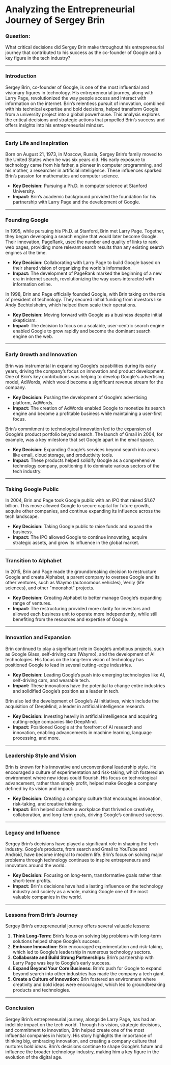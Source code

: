 # Analyzing the Entrepreneurial Journey of Sergey Brin  

### Question:  
What critical decisions did Sergey Brin make throughout his entrepreneurial journey that contributed to his success as the co-founder of Google and a key figure in the tech industry?  

---

### Introduction  
Sergey Brin, co-founder of Google, is one of the most influential and visionary figures in technology. His entrepreneurial journey, along with Larry Page, revolutionized the way people access and interact with information on the internet. Brin’s relentless pursuit of innovation, combined with his technical expertise and bold decisions, helped transform Google from a university project into a global powerhouse. This analysis explores the critical decisions and strategic actions that propelled Brin’s success and offers insights into his entrepreneurial mindset.  

---

### Early Life and Inspiration  
Born on August 21, 1973, in Moscow, Russia, Sergey Brin’s family moved to the United States when he was six years old. His early exposure to technology came from his father, a pioneer in computer programming, and his mother, a researcher in artificial intelligence. These influences sparked Brin’s passion for mathematics and computer science.  

- **Key Decision:** Pursuing a Ph.D. in computer science at Stanford University.  
- **Impact:** Brin’s academic background provided the foundation for his partnership with Larry Page and the development of Google.  

---

### Founding Google  
In 1995, while pursuing his Ph.D. at Stanford, Brin met Larry Page. Together, they began developing a search engine that would later become Google. Their innovation, PageRank, used the number and quality of links to rank web pages, providing more relevant search results than any existing search engines at the time.  

- **Key Decision:** Collaborating with Larry Page to build Google based on their shared vision of organizing the world's information.  
- **Impact:** The development of PageRank marked the beginning of a new era in internet search, revolutionizing the way users interacted with information online.  

In 1998, Brin and Page officially founded Google, with Brin taking on the role of president of technology. They secured initial funding from investors like Andy Bechtolsheim, which helped them scale their operations.  

- **Key Decision:** Moving forward with Google as a business despite initial skepticism.  
- **Impact:** The decision to focus on a scalable, user-centric search engine enabled Google to grow rapidly and become the dominant search engine on the web.  

---

### Early Growth and Innovation  
Brin was instrumental in expanding Google’s capabilities during its early years, driving the company’s focus on innovation and product development. One of Brin’s key contributions was helping to develop Google's advertising model, AdWords, which would become a significant revenue stream for the company.  

- **Key Decision:** Pushing the development of Google’s advertising platform, AdWords.  
- **Impact:** The creation of AdWords enabled Google to monetize its search engine and become a profitable business while maintaining a user-first focus.  

Brin’s commitment to technological innovation led to the expansion of Google’s product portfolio beyond search. The launch of Gmail in 2004, for example, was a key milestone that set Google apart in the email space.  

- **Key Decision:** Expanding Google’s services beyond search into areas like email, cloud storage, and productivity tools.  
- **Impact:** These products helped solidify Google as a comprehensive technology company, positioning it to dominate various sectors of the tech industry.  

---

### Taking Google Public  
In 2004, Brin and Page took Google public with an IPO that raised $1.67 billion. This move allowed Google to secure capital for future growth, acquire other companies, and continue expanding its influence across the tech landscape.  

- **Key Decision:** Taking Google public to raise funds and expand the business.  
- **Impact:** The IPO allowed Google to continue innovating, acquire strategic assets, and grow its influence in the global market.  

---

### Transition to Alphabet  
In 2015, Brin and Page made the groundbreaking decision to restructure Google and create Alphabet, a parent company to oversee Google and its other ventures, such as Waymo (autonomous vehicles), Verily (life sciences), and other "moonshot" projects.  

- **Key Decision:** Creating Alphabet to better manage Google’s expanding range of ventures.  
- **Impact:** The restructuring provided more clarity for investors and allowed each business unit to operate more independently, while still benefiting from the resources and expertise of Google.  

---

### Innovation and Expansion  
Brin continued to play a significant role in Google’s ambitious projects, such as Google Glass, self-driving cars (Waymo), and the development of AI technologies. His focus on the long-term vision of technology has positioned Google to lead in several cutting-edge industries.  

- **Key Decision:** Leading Google’s push into emerging technologies like AI, self-driving cars, and wearable tech.  
- **Impact:** These innovations have the potential to change entire industries and solidified Google’s position as a leader in tech.  

Brin also led the development of Google’s AI initiatives, which include the acquisition of DeepMind, a leader in artificial intelligence research.  

- **Key Decision:** Investing heavily in artificial intelligence and acquiring cutting-edge companies like DeepMind.  
- **Impact:** Positioned Google at the forefront of AI research and innovation, enabling advancements in machine learning, language processing, and more.  

---

### Leadership Style and Vision  
Brin is known for his innovative and unconventional leadership style. He encouraged a culture of experimentation and risk-taking, which fostered an environment where new ideas could flourish. His focus on technological advancement, rather than simply profit, helped make Google a company defined by its vision and impact.  

- **Key Decision:** Creating a company culture that encourages innovation, risk-taking, and creative thinking.  
- **Impact:** Brin helped cultivate a workplace that thrived on creativity, collaboration, and long-term goals, driving Google’s continued success.  

---

### Legacy and Influence  
Sergey Brin’s decisions have played a significant role in shaping the tech industry. Google’s products, from search and Gmail to YouTube and Android, have become integral to modern life. Brin’s focus on solving major problems through technology continues to inspire entrepreneurs and innovators around the world.  

- **Key Decision:** Focusing on long-term, transformative goals rather than short-term profits.  
- **Impact:** Brin's decisions have had a lasting influence on the technology industry and society as a whole, making Google one of the most valuable companies in the world.  

---

### Lessons from Brin’s Journey  
Sergey Brin’s entrepreneurial journey offers several valuable lessons:  
1. **Think Long-Term:** Brin’s focus on solving big problems with long-term solutions helped shape Google’s success.  
2. **Embrace Innovation:** Brin encouraged experimentation and risk-taking, which led to Google’s leadership in numerous technology sectors.  
3. **Collaborate and Build Strong Partnerships:** Brin’s partnership with Larry Page was key to Google’s early success.  
4. **Expand Beyond Your Core Business:** Brin’s push for Google to expand beyond search into other industries has made the company a tech giant.  
5. **Create a Culture of Innovation:** Brin fostered an environment where creativity and bold ideas were encouraged, which led to groundbreaking products and technologies.  

---

### Conclusion  
Sergey Brin’s entrepreneurial journey, alongside Larry Page, has had an indelible impact on the tech world. Through his vision, strategic decisions, and commitment to innovation, Brin helped create one of the most influential companies in history. His story highlights the importance of thinking big, embracing innovation, and creating a company culture that nurtures bold ideas. Brin’s decisions continue to shape Google’s future and influence the broader technology industry, making him a key figure in the evolution of the digital age.  

